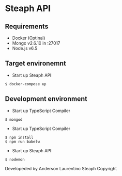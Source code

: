 # Steaph API

## Requirements

* Docker (Optinal)
* Mongo v2.6.10 in :27017
* Node.js v6.5

## Target environemnt

* Start up Steaph API
```
$ docker-compose up
```

## Development environment

* Start up TypeScript Compiler
```
$ mongod
```

* Start up TypeScript Compiler
```
$ npm install
$ npm run babelw
```

* Start up Steaph API
```
$ nodemon
```

Developeded by Anderson Laurentino
Steaph Copyright